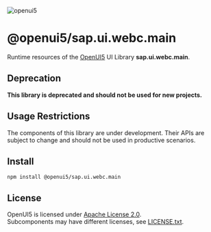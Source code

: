 ![openui5](http://openui5.org/images/OpenUI5_new_big_side.png)

# @openui5/sap.ui.webc.main
Runtime resources of the [OpenUI5](https://github.com/SAP/openui5) UI Library **sap.ui.webc.main**.

## Deprecation
**This library is deprecated and should not be used for new projects.**

## Usage Restrictions
The components of this library are under development. Their APIs are subject to change and should not be used in productive scenarios.

## Install
```
npm install @openui5/sap.ui.webc.main
```

## License
OpenUI5 is licensed under [Apache License 2.0](https://www.apache.org/licenses/LICENSE-2.0).  
Subcomponents may have different licenses, see [LICENSE.txt](LICENSE.txt).
